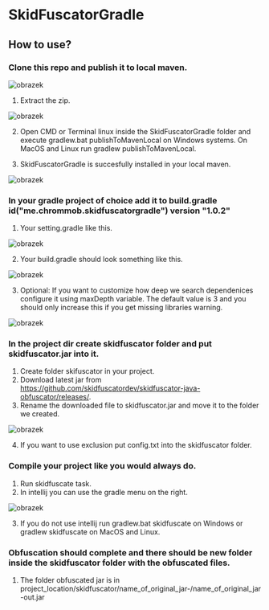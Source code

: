 # SkidFuscatorGradle
## How to use?
### Clone this repo and publish it to local maven.
![obrazek](https://user-images.githubusercontent.com/62996347/211895035-c32db81d-98b8-4d6e-bad9-9010b0c0077e.png)

1. Extract the zip.

![obrazek](https://user-images.githubusercontent.com/62996347/211895609-336a364f-115b-41e8-9684-86e80c5d6f6e.png)

2. Open CMD or Terminal linux inside the SkidFuscatorGradle folder and execute gradlew.bat publishToMavenLocal on Windows systems. On MacOS and Linux run gradlew publishToMavenLocal.
  
3. SkidFuscatorGradle is succesfully installed in your local maven. 

![obrazek](https://user-images.githubusercontent.com/62996347/211896196-6a7d3c6e-2410-4315-91f8-1a699655176c.png)

### In your gradle project of choice add it to build.gradle id("me.chrommob.skidfuscatorgradle") version "1.0.2"

1. Your setting.gradle like this.

![obrazek](https://user-images.githubusercontent.com/62996347/211897065-7efdb6a8-9135-4e7e-b58a-45f66edb724f.png)

2. Your build.gradle should look something like this.

![obrazek](https://user-images.githubusercontent.com/62996347/214389277-1b071eee-6f17-4b0d-9c3e-a1d46666dab8.png)

3. Optional: If you want to customize how deep we search dependenices configure it using maxDepth variable. The default value is 3 and you should only increase this if you get missing libraries warning.

![obrazek](https://user-images.githubusercontent.com/62996347/212710350-d5a1457a-d45c-45e5-a118-3a6f4f56da88.png)

### In the project dir create skidfuscator folder and put skidfuscator.jar into it.
1. Create folder skifuscator in your project.
2. Download latest jar from https://github.com/skidfuscatordev/skidfuscator-java-obfuscator/releases/.
3. Rename the downloaded file to skidfuscator.jar and move it to the folder we created.

![obrazek](https://user-images.githubusercontent.com/62996347/211897648-96f86a39-ed47-42ab-8495-2c36c69cf7b5.png)

4. If you want to use exclusion put config.txt into the skidfuscator folder. 

### Compile your project like you would always do.
1. Run skidfuscate task.
2. In intellij you can use the gradle menu on the right.

![obrazek](https://user-images.githubusercontent.com/62996347/211897841-15481a45-5914-49ef-b2e1-803cf9302366.png)

3. If you do not use intellij run gradlew.bat skidfuscate on Windows or gradlew skidfuscate on MacOS and Linux.

### Obfuscation should complete and there should be new folder inside the skidfuscator folder with the obfuscated files.
1. The folder obfuscated jar is in project_location/skidfuscator/name_of_original_jar-/name_of_original_jar-out.jar
